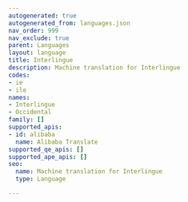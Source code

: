 ```yaml
---
autogenerated: true
autogenerated_from: languages.json
nav_order: 999
nav_exclude: true
parent: Languages
layout: language
title: Interlingue
description: Machine translation for Interlingue
codes:
- ie
- ile
names:
- Interlingue
- Occidental
family: []
supported_apis:
- id: alibaba
  name: Alibaba Translate
supported_qe_apis: []
supported_ape_apis: []
seo:
  name: Machine translation for Interlingue
  type: Language

---
```


